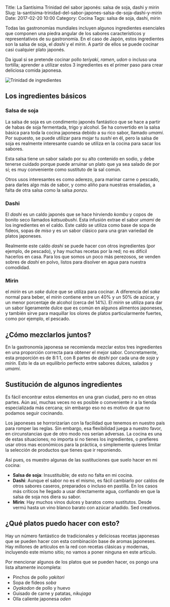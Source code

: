 Title: La Santísima Trinidad del sabor japonés: salsa de soja, dashi y mirin
Slug: la-santisima-trinidad-del-sabor-japones-salsa-de-soja-dashi-y-mirin
Date: 2017-02-20 10:00
Category: Cocina
Tags: salsa de soja, dashi, mirin



Todas las gastronomías mundiales incluyen algunos ingredientes esenciales que componen una piedra angular de los sabores característicos y representativos de su gastronomía. En el caso de Japón, estos ingredientes son la salsa de soja, el *dashi* y el *mirin*. A partir de ellos se puede cocinar casi cualquier plato japonés.

Da igual si se pretende cocinar pollo *teriyaki*, *ramen*, *udon* o incluso una tortilla; aprender a utilizar estos 3 ingredientes es el primer paso para crear deliciosa comida japonesa.

![Trinidad de ingredientes]({filename}/images/trinidad_ingredientes.jpg)

## Los ingredientes básicos

### Salsa de soja

La salsa de soja es un condimento japonés fantástico que se hace a partir de habas de soja fermentada, trigo y alcohol. Se ha convertido en la salsa básica para toda la cocina japonesa debido a su rico sabor, llamado *umami*. Por supuesto, se puede utilizar para mojar tu *sushi* en él, pero la salsa de soja es realmente interesante cuando se utiliza en la cocina para sacar los sabores.

Esta salsa tiene un sabor salado por su alto contenido en sodio, y debe tenerse cuidado porque puede arruinar un plato que ya sea salado de por sí; es muy conveniente como sustituto de la sal común.

Otros usos interesantes es como aderezo, para marinar carne o pescado, para darles algo más de sabor, y como aliño para nuestras ensaladas, a falta de otra salsa como la salsa *ponzu*.

### Dashi

El *dashi* es un caldo japonés que se hace hirviendo *kombu* y copos de bonito seco llamados *katsuobushi*. Esta infusión extrae el sabor *umami* de los ingredientes en el caldo. Este caldo se utiliza como base de sopa de fideos, sopas de *miso* y es un sabor clásico para una gran variedad de platos japoneses.

Realmente este caldo *dashi* se puede hacer con otros ingredientes (por ejemplo, de pescado), y hay muchas recetas por la red; no es difícil hacerlos en casa. Para los que somos un poco más perezosos, se venden sobres de *dashi* en polvo, listos para disolver en agua para nuestra comodidad.

### Mirin

el *mirin* es un *sake* dulce que se utiliza para cocinar. A diferencia del *sake* normal para beber, el *mirin* contiene entre un 40% y un 50% de azúcar, y un menor porcentaje de alcohol (cerca del 14%). El *mirin* se utiliza para dar un sabor ligeramente dulce que es común en algunos alimentos japoneses, y también sirve para maquillar los olores de platos particularmente fuertes, como por ejemplo, el pescado.

## ¿Cómo mezclarlos juntos?

En la gastronomía japonesa se recomienda mezclar estos tres ingredientes en una proporción correcta para obtener el mejor sabor. Concretamente, esta proporción es de 8:1:1, con 8 partes de *dashi* por cada una de *soja* y *mirin*. Esto le da un equilibrio perfecto entre sabores dulces, salados y *umami*.

## Sustitución de algunos ingredientes

Es fácil encontrar estos elementos en una gran ciudad, pero no en otras partes. Aún así, muchas veces no es posible o conveniente ir a la tienda especializada más cercana; sin embargo eso no es motivo de que no podamos seguir cocinando.

Los japoneses se horrorizarían con la facilidad que tenemos en nuestro país para romper las reglas. Sin embargo, esa flexibilidad juega a nuestro favor, en circunstancias que de otro modo nos serían adversas. La cocina es una de estas situaciones; no importa si no tienes los ingredientes, o prefieres usar otros mas económicos para la práctica, o simplemente quieres limitar la selección de productos que tienes que ir reponiendo.

Así pues, os muestro algunas de las sustituciones que suelo hacer en mi cocina:

* **Salsa de soja**: Insustituible; de esto no falta en mi cocina.
* **Dashi**: Aunque el sabor no es el mismo, es fácil cambiarlo por caldos de otros sabores caseros, preparados o incluso en pastilla. En los casos más críticos he llegado a usar directamente agua, confiando en que la salsa de soja nos diera su sabor.
* **Mirin**: Hay muchos vinos dulces y baratos como sustitutos. Desde vermú hasta un vino blanco barato con azúcar añadido. Sed creativos.

## ¿Qué platos puedo hacer con esto?

Hay un número fantástico de tradicionales y deliciosas recetas japonesas que se pueden hacer con esta combinación base de aromas japoneses. Hay millones de artículos en la red con recetas clásicas y modernas, incluyendo este mismo sitio; no vamos a poner ninguna en este artículo.

Por mencionar algunos de los platos que se pueden hacer, os pongo una lista altamente incompleta:

* Pinchos de pollo *yakitori*
* Sopa de fideos *soba*
* *Oyakodon* de pollo y huevo
* Guisado de carne y patatas, *nikujaga*
* Olla caliente japonesa *oden*
